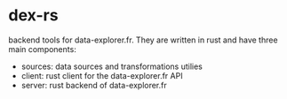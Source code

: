 # dex-rs
backend tools for data-explorer.fr.
They are written in rust and have three main components:
- sources: data sources and transformations utilies
- client: rust client for the data-explorer.fr API
- server: rust backend of data-explorer.fr
